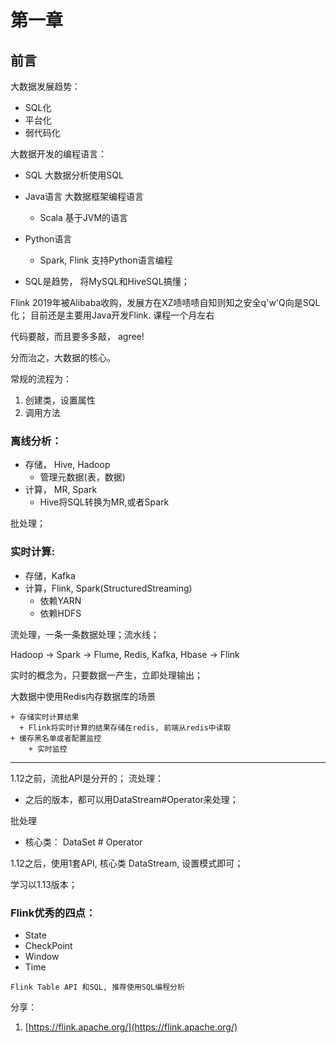 # 第一章

## 前言

大数据发展趋势：

+ SQL化
+ 平台化
+ 弱代码化

大数据开发的编程语言：

+ SQL 大数据分析使用SQL
+ Java语言 大数据框架编程语言
    + Scala 基于JVM的语言
+ Python语言
    + Spark, Flink 支持Python语言编程

+ SQL是趋势， 将MySQL和HiveSQL搞懂；

Flink 2019年被Alibaba收购，发展方在XZ啧啧啧自知则知之安全q'w'Q向是SQL化； 目前还是主要用Java开发Flink. 课程一个月左右

代码要敲，而且要多多敲， agree!

分而治之，大数据的核心。

常规的流程为：

1. 创建类，设置属性
2. 调用方法

### 离线分析：

+ 存储， Hive, Hadoop
    + 管理元数据(表，数据)
+ 计算， MR, Spark
    + Hive将SQL转换为MR,或者Spark

批处理；

### 实时计算:

+ 存储，Kafka
+ 计算，Flink, Spark(StructuredStreaming)
    + 依赖YARN
    + 依赖HDFS

流处理，一条一条数据处理；流水线；

Hadoop -> Spark -> Flume, Redis, Kafka, Hbase -> Flink

实时的概念为，只要数据一产生，立即处理输出；

大数据中使用Redis内存数据库的场景

    + 存储实时计算结果
      + Flink将实时计算的结果存储在redis, 前端从redis中读取
    + 缓存黑名单或者配置监控
        + 实时监控

***

1.12之前，流批API是分开的；
流处理：
  + 之后的版本，都可以用DataStream#Operator来处理；

批处理
  + 核心类： DataSet # Operator 

1.12之后，使用1套API, 核心类 DataStream, 设置模式即可；

学习以1.13版本；

### Flink优秀的四点：
  + State
  + CheckPoint
  + Window
  + Time 


`Flink Table API 和SQL, 推荐使用SQL编程分析`

分享：
  1. [https://flink.apache.org/](https://flink.apache.org/)







